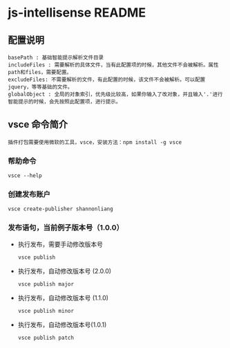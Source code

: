 # js-intellisense README


## 配置说明
    basePath : 基础智能提示解析文件目录
    includeFiles : 需要解析的具体文件，当有此配置项的时候，其他文件不会被解析。属性path和files，需要配置。
    excludeFiles: 不需要解析的文件，有此配置的时候，该文件不会被解析。可以配置jquery，等等基础的文件。
    globalObject : 全局的对象索引，优先级比较高，如果你输入了改对象，并且输入'.'进行智能提示的时候，会先按照此配置项，进行提示。


## vsce 命令简介
    插件打包需要使用微软的工具，vsce，安装方法：npm install -g vsce
### 帮助命令
```
vsce --help
```
### 创建发布账户
```
vsce create-publisher shannonliang
```

### 发布语句，当前例子版本号（1.0.0）

+ 执行发布，需要手动修改版本号
    ```
    vsce publish
    ```
+ 执行发布，自动修改版本号 (2.0.0)
    ```
    vsce publish major
    ```
+   执行发布，自动修改版本号 (1.1.0)
    ```
    vsce publish minor
    ```
+ 执行发布，自动修改版本号(1.0.1)
    ```
    vsce publish patch
    ```
